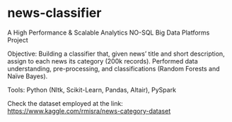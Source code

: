 # news-classifier

A High Performance & Scalable Analytics NO-SQL Big Data Platforms Project

Objective: Building a classifier that, given news’ title and short description, assign to each news its category (200k records). Performed data understanding, pre-processing, and classifications (Random Forests and Naïve Bayes).

Tools: Python (Nltk, Scikit-Learn, Pandas, Altair), PySpark

Check the dataset employed at the link: https://www.kaggle.com/rmisra/news-category-dataset
